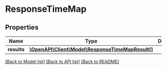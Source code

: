 # ResponseTimeMap

## Properties
Name | Type | Description | Notes
------------ | ------------- | ------------- | -------------
**results** | [**\OpenAPI\Client\Model\ResponseTimeMapResult[]**](ResponseTimeMapResult.md) |  | 

[[Back to Model list]](../README.md#documentation-for-models) [[Back to API list]](../README.md#documentation-for-api-endpoints) [[Back to README]](../README.md)


